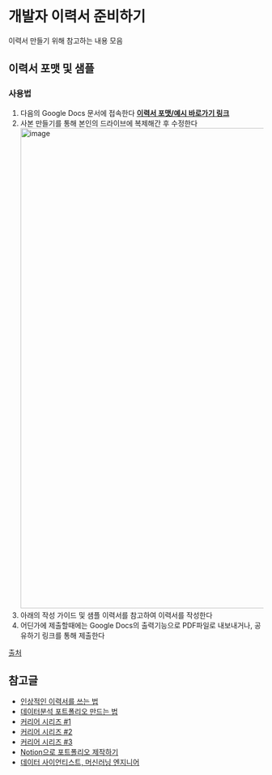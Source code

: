 개발자 이력서 준비하기
==================
이력서 만들기 위해 참고하는 내용 모음

## 이력서 포맷 및 샘플

### 사용법
1. 다음의 Google Docs 문서에 접속한다 [**이력서 포맷/예시 바로가기 링크**](https://docs.google.com/document/d/1Y2Y7-DWO-0F68nsUxB-ObYbXTdQgBHu-Fw48yTYG6R0/edit?usp=sharing)
2. 사본 만들기를 통해 본인의 드라이브에 복제해간 후 수정한다  <img width="948" alt="image" src="https://user-images.githubusercontent.com/7837143/154478978-bd755bfe-3250-4c58-a6d6-c9f3b22e75a4.png">
3. 아래의 작성 가이드 및 샘플 이력서를 참고하여 이력서를 작성한다
4. 어딘가에 제출할때에는 Google Docs의 출력기능으로 PDF파일로 내보내거나, 공유하기 링크를 통해 제출한다

[출처](https://github.com/codingmonster-tv/Awesome_Resume_Portfolio)

## 참고글
- [인상적인 이력서를 쓰는 법](https://world.hey.com/bach/post-025aca8b)
- [데이터분석 포트폴리오 만드는 법](https://velog.io/@chjy100418/%EB%8D%B0%EC%9D%B4%ED%84%B0%EB%B6%84%EC%84%9D-%ED%8F%AC%ED%8A%B8%ED%8F%B4%EB%A6%AC%EC%98%A4-%EB%A7%8C%EB%93%9C%EB%8A%94-%EB%B2%95)
- [커리어 시리즈 #1](https://suy379.tistory.com/18)
- [커리어 시리즈 #2](https://suy379.tistory.com/32)
- [커리어 시리즈 #3](https://suy379.tistory.com/185)
- [Notion으로 포트폴리오 제작하기](https://heynini13.tistory.com/88)
- [데이터 사이언티스트, 머신러닝 엔지니어](https://www.rallit.com/hub/resumes/608949/%EC%A0%84%EA%B1%B4%EC%9A%B0)
